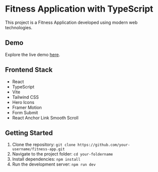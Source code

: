 # Fitness Application with TypeScript

This project is a Fitness Application developed using modern web technologies.

## Demo
Explore the live demo [here](https://fitgymorg.netlify.app/).

## Frontend Stack
- React
- TypeScript
- Vite
- Tailwind CSS
- Hero Icons
- Framer Motion
- Form Submit
- React Anchor Link Smooth Scroll

## Getting Started
1. Clone the repository: `git clone https://github.com/your-username/fitness-app.git`
2. Navigate to the project folder: `cd your-foldername`
3. Install dependencies: `npm install`
4. Run the development server: `npm run dev`
